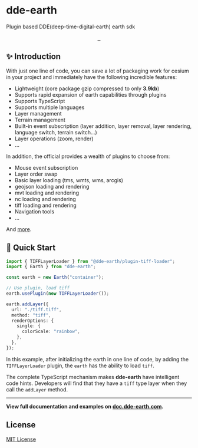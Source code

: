 # dde-earth

Plugin based DDE(deep-time-digital-earth) earth sdk

<p align="center">
  <a aria-label="NPM version" href="https://www.npmjs.com/package/dde-earth">
    <img alt="" src="https://badgen.net/npm/v/dde-earth">
  </a>
  <a aria-label="Package size" href="https://bundlephobia.com/result?p=dde-earth">
    <img alt="" src="https://img.shields.io/bundlephobia/minzip/dde-earth
">
  </a>
  <a aria-label="License" href="https://github.com/vercel/dde-earth/blob/main/LICENSE">
    <img alt="" src="https://badgen.net/npm/license/dde-earth">
  </a>
</p>

## ✨ Introduction

With just one line of code, you can save a lot of packaging work for cesium in your project and immediately have the following incredible features:

- Lightweight (core package gzip compressed to only **3.9kb**)
- Supports rapid expansion of earth capabilities through plugins
- Supports TypeScript
- Supports multiple languages
- Layer management
- Terrain management
- Built-in event subscription (layer addition, layer removal, layer rendering, language switch, terrain switch…)
- Layer operations (zoom, render)
- …

In addition, the official provides a wealth of plugins to choose from:

- Mouse event subscription
- Layer order swap
- Basic layer loading (tms, wmts, wms, arcgis)
- geojson loading and rendering
- mvt loading and rendering
- nc loading and rendering
- tiff loading and rendering
- Navigation tools
- …

And [more](https://doc.dde-earth.com/docs/getting-started).

## 📖 Quick Start

```ts
import { TIFFLayerLoader } from "@dde-earth/plugin-tiff-loader";
import { Earth } from "dde-earth";

const earth = new Earth("container");

// Use plugin, load tiff
earth.usePlugin(new TIFFLayerLoader());

earth.addLayer({
  url: "./tiff.tiff",
  method: "tiff",
  renderOptions: {
    single: {
      colorScale: "rainbow",
    },
  },
});
```

In this example, after initializing the earth in one line of code, by adding the `TIFFLayerLoader` plugin, the `earth` has the ability to load `tiff`.

The complete TypeScript mechanism makes **dde-earth** have intelligent code hints. Developers will find that they have a `tiff` type layer when they call the `addLayer` method.

---

**View full documentation and examples on [doc.dde-earth.com](https://doc.dde-earth.com/).**

## License

[MIT License](./LICENSE)
